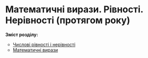 # Математичні вирази. Рівності. Нерівності (протягом року)
<p><b>Зміст розділу:</b></p>
<ul type="circle">
<li><a href="http://mathmon14.ed-era.com/1/chislovi_rvnosti__nervnosti.html">Числові рівності і нерівності</a></li>
<li><a href="http://mathmon14.ed-era.com/1/matematichni_virazi.html">Математичні вирази</a></li>
</ul>
